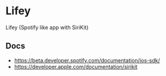 # Lifey
Lifey (Spotify like app with SiriKit)

## Docs
* https://beta.developer.spotify.com/documentation/ios-sdk/
* https://developer.apple.com/documentation/sirikit
